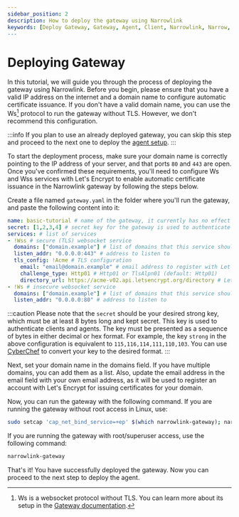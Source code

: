 ```yaml
---
sidebar_position: 2
description: How to deploy the gateway using Narrowlink
keywords: [Deploy Gateway, Gateway, Agent, Client, Narrowlink, Narrow, Link, Networking, Internet, Security, Privacy, Open Source, Self-hosted, Tutorial, How-to, Guide, Nat, Firewall, Proxy, Reverse Proxy, Tunnel, ACME, Let's Encrypt, TLS, SSL, HTTPS, HTTP, Websocket, WSS, WS, Secure, Certificate, Reverse Proxy, Tunnel]
---
```


# Deploying Gateway

In this tutorial, we will guide you through the process of deploying the gateway using Narrowlink. Before you begin, please ensure that you have a valid IP address on the internet and a domain name to configure automatic certificate issuance. If you don't have a valid domain name, you can use the Ws[^1] protocol to run the gateway without TLS. However, we don't recommend this configuration.

:::info
If you plan to use an already deployed gateway, you can skip this step and proceed to the next one to deploy the [agent setup](/docs/basic-tutorial/agent-setup).
:::

To start the deployment process, make sure your domain name is correctly pointing to the IP address of your server, and that ports `80` and `443` are open. Once you've confirmed these requirements, you'll need to configure Ws and Wss services with Let's Encrypt to enable automatic certificate issuance in the Narrowlink gateway by following the steps below.

Create a file named `gateway.yaml` in the folder where you'll run the gateway, and paste the following content into it:

```yaml
name: basic-tutorial # name of the gateway, it currently has no effect
secret: [1,2,3,4] # secret key for the gateway is used to authenticate clients and agents, at least 8 bytes
services: # list of services
- !Wss # secure (TLS) websocket service
  domains: ["domain.example"] # list of domains that this service should listen to
  listen_addr: "0.0.0.0:443" # address to listen to
  tls_config: !Acme # TLS configuration
    email: "email@domain.example" # email address to register with Let's Encrypt
    challenge_type: Http01 # Http01 or TlsAlpn01 (default: Http01)
    directory_url: https://acme-v02.api.letsencrypt.org/directory # Let's Encrypt directory URL
- !Ws # insecure websocket service
  domains: ["domain.example"] # list of domains that this service should listen to
  listen_addr: "0.0.0.0:80" # address to listen to
```

:::caution
Please note that the `secret` should be your desired strong key, which must be at least 8 bytes long and kept secret. This key is used to authenticate clients and agents. The key must be presented as a sequence of bytes in either decimal or hex format. For example, the key `strong` in the above configuration is equivalent to `115,116,114,111,110,103`. You can use [CyberChef](https://gchq.github.io/CyberChef/#recipe=To_Decimal('Comma',false)&input=c3Ryb25n) to convert your key to the desired format.
:::

Next, set your domain name in the domains field. If you have multiple domains, you can add them as a list. Also, update the email address in the email field with your own email address, as it will be used to register an account with Let's Encrypt for issuing certificates for your domain.

Now, you can run the gateway with the following command. If you are running the gateway without root access in Linux, use:

```bash
sudo setcap 'cap_net_bind_service=+ep' $(which narrowlink-gateway); narrowlink-gateway
```

If you are running the gateway with root/superuser access, use the following command:

```bash
narrowlink-gateway
```

That's it! You have successfully deployed the gateway. Now you can proceed to the next step to deploy the agent.

[^1]: Ws is a websocket protocol without TLS. You can learn more about its setup in the [Gateway documentation](/docs/gateway).
